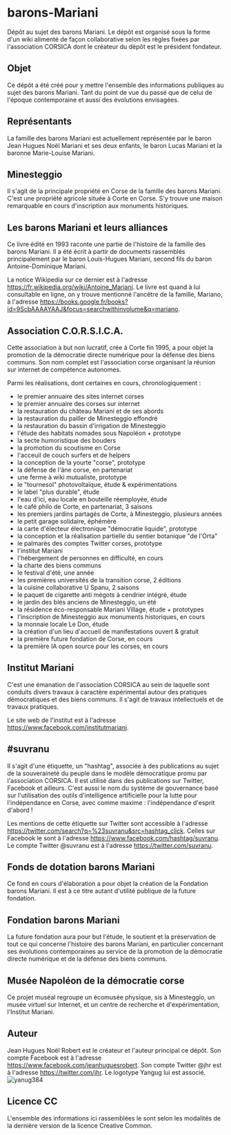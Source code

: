 # barons-Mariani
Dépôt au sujet des barons Mariani. Le dépôt est organisé sous la forme d'un wiki alimenté de façon collaborative selon les règles fixées par l'association CORSICA dont le créateur du dépôt est le président fondateur.

## Objet
Ce dépôt a été créé pour y mettre l'ensemble des informations publiques au sujet des barons Mariani. Tant du point de vue du passé que de celui de l'époque contemporaine et aussi des évolutions envisagées.

## Représentants
La famille des barons Mariani est actuellement représentée par le baron Jean Hugues Noël Mariani et ses deux enfants, le baron Lucas Mariani et la baronne Marie-Louise Mariani.

## Minesteggio
Il s'agit de la principale propriété en Corse de la famille des barons Mariani. C'est une propriété agricole située à Corte en Corse. S'y trouve une maison remarquable en cours d'inscription aux monuments historiques.

## Les barons Mariani et leurs alliances
Ce livre édité en 1993 raconte une partie de l'histoire de la famille des barons Mariani. Il a été écrit à partir de documents rassemblés principalement par le baron Louis-Hugues Mariani, second fils du baron Antoine-Dominique Mariani.

La notice Wikipedia sur ce dernier est à l'adresse https://fr.wikipedia.org/wiki/Antoine_Mariani. Le livre est quand à lui consultable en ligne, on y trouve mentionné l'ancêtre de la famille, Mariano, à l'adresse https://books.google.fr/books?id=9ScbAAAAYAAJ&focus=searchwithinvolume&q=mariano.

## Association C.O.R.S.I.C.A.
Cette association à but non lucratif, crée à Corte fin 1995, a pour objet la promotion de la démocratie directe numérique pour la défense des biens communs. Son nom complet est l'association corse organisant la réunion sur internet de compétence autonomes.

Parmi les réalisations, dont certaines en cours, chronologiquement :
- le premier annuaire des sites internet corses
- le premier annuaire des corses sur internet
- la restauration du château Mariani et de ses abords
- la restauration du pailler de Minesteggio effondré
- la restauration du bassin d'irrigation de Minesteggio
- l'étude des habitats nomades sous Napoléon + prototype
- la secte humoristique des bouders
- la promotion du scoutisme en Corse
- l'acceuil de couch surfers et de helpers
- la conception de la yourte "corse", prototype
- la défense de l'âne corse, en partenariat
- une ferme à wiki mutualiste, prototype
- le "tournesol" photovoltaïque, étude & expérimentations
- le label "plus durable", étude
- l'eau d'ici, eau locale en bouteille réemployée, étude
- le café philo de Corte, en partenariat, 3 saisons
- les premiers jardins partagés de Corte, à Minesteggio, plusieurs années
- le petit garage solidaire, éphémère
- la carte d'électeur électronique "démocratie liquide", prototype
- la conception et la réalisation partielle du sentier botanique "de l'Orta"
- le palmarès des comptes Twitter corses, prototype
- l'institut Mariani
- l'hébergement de personnes en difficulté, en cours
- la charte des biens communs
- le festival d'été, une année
- les premières universités de la transition corse, 2 éditions
- la cuisine collaborative U Spanu, 2 saisons
- le paquet de cigarette anti mégots à cendrier intégré, étude
- le jardin des blés anciens de Minesteggio, un été
- la résidence éco-responsable Mariani Village, étude + prototypes
- l'inscription de Minesteggio aux monuments historiques, en cours
- la monnaie locale Le Don, étude
- la création d'un lieu d'accueil de manifestations ouvert & gratuit
- la première future fondation de Corse, en cours
- la première IA open source pour les corses, en cours

## Institut Mariani
C'est une émanation de l'association CORSICA au sein de laquelle sont conduits divers travaux à caractère expérimental autour des pratiques démocratiques et des biens communs. Il s'agit de travaux intellectuels et de travaux pratiques.

Le site web de l'institut est à l'adresse https://www.facebook.com/institutmariani.

## #suvranu
Il s'agit d'une étiquette, un "hashtag", associée à des publications au sujet de la souveraineté du peuple dans le modèle démocratique promu par l'association CORSICA. Il est utilisé dans des publications sur Twitter, Facebook et ailleurs. C'est aussi le nom du système de gouvernance basé sur l'utilisation des outils d'intelligence artificielle pour la lutte pour l'indépendance en Corse, avec comme maxime : l'indépendance d'esprit d'abord !

Les mentions de cette étiquette sur Twitter sont accessible à l'adresse https://twitter.com/search?q=%23suvranu&src=hashtag_click.
Celles sur Facebook le sont à l'adresse https://www.facebook.com/hashtag/suvranu.
Le compte Twitter @suvranu est à l'adresse https://twitter.com/suvranu.

## Fonds de dotation barons Mariani
Ce fond en cours d'élaboration a pour objet la création de la Fondation barons Mariani. Il est à ce titre autant d'utilité publique de la future fondation.

## Fondation barons Mariani
La future fondation aura pour but l'étude, le soutient et la préservation de tout ce qui concerne l'histoire des barons Mariani, en particulier concernant ses évolutions contemporaines au service de la promotion de la démocratie directe numérique et de la défense des biens communs.

## Musée Napoléon de la démocratie corse
Ce projet muséal regroupe un écomusée physique, sis à Minesteggio, un musée virtuel sur Internet, et un centre de recherche et d'expérimentation, l'Institut Mariani.

## Auteur
Jean Hugues Noël Robert est le créateur et l'auteur principal ce dépôt. Son compte Facebook est à l'adresse https://www.facebook.com/jeanhuguesrobert. Son compte Twitter @jhr est à l'adresse https://twitter.com/jhr. Le logotype Yangug lui est associé. ![yanug384](https://github.com/JeanHuguesRobert/barons-Mariani/assets/229573/2cfe275a-942d-4471-96db-76e27a7053e3)

## Licence CC
L'ensemble des informations ici rassemblées le sont selon les modalités de la dernière version de la licence Creative Common.

